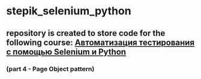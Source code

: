 # stepik_selenium_python

## repository is created to store code for the following course: [Автоматизация тестирования с помощью Selenium и Python](https://stepik.org/course/575)
### (part 4 - Page Object pattern)